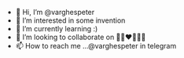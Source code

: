 - 👋 Hi, I’m @varghespeter
- 👀 I’m interested in some invention
- 🌱 I’m currently learning :)
- 💞️ I’m looking to collaborate on 👰👩‍❤️‍💋‍👩👧
- 📫 How to reach me ...@varghespeter in telegram

<!---
varghespeter/varghespeter is a ✨ special ✨ repository because its `README.md` (this file) appears on your GitHub profile.
You can click the Preview link to take a look at your changes.
--->

